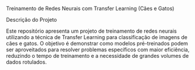 Treinamento de Redes Neurais com Transfer Learning (Cães e Gatos)

Descrição do Projeto

Este repositório apresenta um projeto de treinamento de redes neurais utilizando a técnica de Transfer Learning para classificação de imagens de cães e gatos. O objetivo é demonstrar como modelos pré-treinados podem ser aproveitados para resolver problemas específicos com maior eficiência, reduzindo o tempo de treinamento e a necessidade de grandes volumes de dados rotulados.
